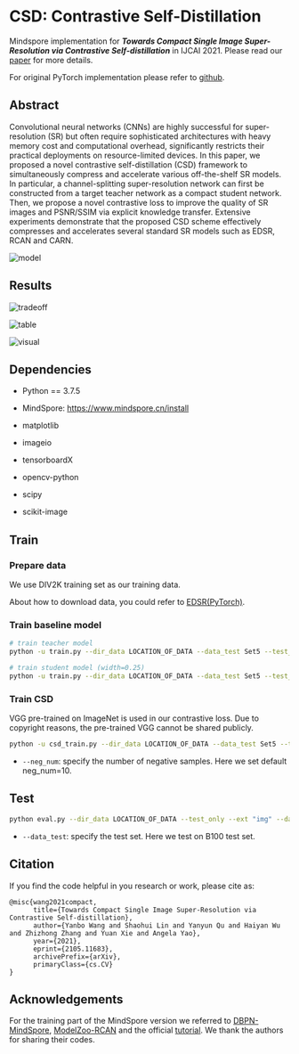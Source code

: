 # CSD: Contrastive Self-Distillation

Mindspore implementation for ***Towards Compact Single Image Super-Resolution via Contrastive Self-distillation*** in IJCAI 2021. Please read our [paper](https://arxiv.org/abs/2105.11683) for more details.

For original PyTorch implementation please refer to [github](https://github.com/Booooooooooo/CSD).

## Abstract

Convolutional neural networks (CNNs) are highly successful for super-resolution (SR) but often require sophisticated architectures with heavy memory cost and computational overhead, significantly restricts their practical deployments on resource-limited devices. In this paper, we proposed a novel contrastive self-distillation (CSD) framework to simultaneously compress and accelerate various off-the-shelf SR models. In particular, a channel-splitting super-resolution network can first be constructed from a target teacher network as a compact student network. Then, we propose a novel contrastive loss to improve the quality of SR images and PSNR/SSIM via explicit knowledge transfer. Extensive experiments demonstrate that the proposed CSD scheme effectively compresses and accelerates several standard SR models such as EDSR, RCAN and CARN.

![model](https://gitee.com/wyboo/csd_-mind-spore/raw/main/images/model.png)

## Results

![tradeoff](https://gitee.com/wyboo/csd_-mind-spore/raw/main/images/tradeoff.png)

![table](https://gitee.com/wyboo/csd_-mind-spore/raw/main/images/table.png)

![visual](https://gitee.com/wyboo/csd_-mind-spore/raw/main/images/visual.png)

## Dependencies

- Python == 3.7.5

- MindSpore: https://www.mindspore.cn/install

- matplotlib

- imageio

- tensorboardX

- opencv-python

- scipy

- scikit-image

## Train

### Prepare data

We use DIV2K training set as our training data.

About how to download data, you could refer to [EDSR(PyTorch)](https://github.com/thstkdgus35/EDSR-PyTorch).

### Train baseline model

```bash
# train teacher model
python -u train.py --dir_data LOCATION_OF_DATA --data_test Set5 --test_every 1 --filename edsr_baseline --lr 0.0001 --epochs 5000
```

```bash
# train student model (width=0.25)
python -u train.py --dir_data LOCATION_OF_DATA --data_test Set5 --test_every 1 --filename edsr_baseline025 --lr 0.0001 --epochs 5000 --n_feats 64
```

### Train CSD

VGG pre-trained on ImageNet is used in our contrastive loss. Due to copyright reasons, the pre-trained VGG cannot be shared publicly.

```bash
python -u csd_train.py --dir_data LOCATION_OF_DATA --data_test Set5 --test_every 1 --filename edsr_csd --lr 0.0001 --epochs 5000 --ckpt_path ckpt/TEACHER_MODEL_NAME.ckpt --contra_lambda 200
```

- `--neg_num`: specify the number of negative samples. Here we set default neg_num=10.

## Test

```bash
python eval.py --dir_data LOCATION_OF_DATA --test_only --ext "img" --data_test B100 --ckpt_path ckpt/MODEL_NAME.ckpt --task_id 0 --scale 4
```

- `--data_test`: specify the test set. Here we test on B100 test set.

## Citation

If you find the code helpful in you research or work, please cite as:

```@inproceedings{wu2021contrastive,
@misc{wang2021compact,
      title={Towards Compact Single Image Super-Resolution via Contrastive Self-distillation},
      author={Yanbo Wang and Shaohui Lin and Yanyun Qu and Haiyan Wu and Zhizhong Zhang and Yuan Xie and Angela Yao},
      year={2021},
      eprint={2105.11683},
      archivePrefix={arXiv},
      primaryClass={cs.CV}
}
```

## Acknowledgements

For the training part of the MindSpore version we referred to [DBPN-MindSpore](https://gitee.com/amythist/DBPN-MindSpore/tree/master), [ModelZoo-RCAN](https://gitee.com/mindspore/models/tree/master/research/cv/RCAN) and the official [tutorial](https://www.mindspore.cn/tutorials/zh-CN/master/index.html). We thank the authors for sharing their codes.